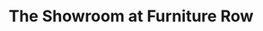 ---
title: "The Showroom at Furniture Row"
url: /denver/the-showroom-at-furniture-row/
shop: furniture
---